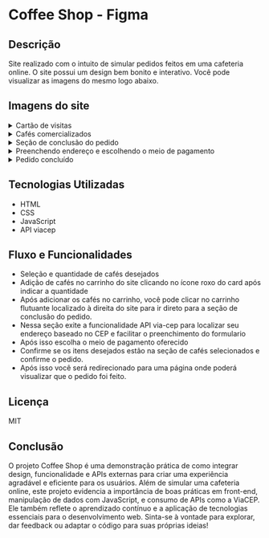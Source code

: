 # Coffee Shop - Figma

## Descrição
Site realizado com o intuito de simular pedidos feitos em uma cafeteria online.
O site possui um design bem bonito e interativo. Você pode visualizar as imagens do mesmo logo abaixo.

## Imagens do site

<details>
  <summary> Cartão de visitas </summary>
  <img src="images/img1.png" alt="cartão de visitas do site" width="640" height="360"/>
</details>

<details>
  <summary> Cafés comercializados </summary>
  <img src="images/img2.png" alt="Cafés Comercializados" width="640" height="360"/>
</details>

<details>
  <summary> Seção de conclusão do pedido </summary>
  <img src="images/img3.png" alt="Seção de conclusão do pedido" width="640" height="360"/>
</details>

<details>
  <summary> Preenchendo endereço e escolhendo o meio de pagamento </summary>
  <img src="images/img5.png" alt="Finalizando o pedido" width="640" height="360"/>
</details>

<details>
  <summary> Pedido concluído </summary>
  <img src="images/img5.png" alt="Pedido concluído" width="640" height="360"/>
</details>

## Tecnologias Utilizadas
- HTML
- CSS
- JavaScript
- API viacep

## Fluxo e Funcionalidades
- Seleção e quantidade de cafés desejados
- Adição de cafés no carrinho do site clicando no ícone roxo do card após indicar a quantidade
- Após adicionar os cafés no carrinho, você pode clicar no carrinho flutuante localizado à direita do site para ir direto para a seção de conclusão do pedido.
- Nessa seção exite a funcionalidade API via-cep para localizar seu endereço baseado no CEP e facilitar o preenchimento do formulario
- Após isso escolha o meio de pagamento oferecido
- Confirme se os itens desejados estão na seção de cafés selecionados e confirme o pedido.
- Após isso você será redirecionado para uma página onde poderá visualizar que o pedido foi feito.

## Licença
MIT

## Conclusão
O projeto Coffee Shop é uma demonstração prática de como integrar design, funcionalidade e APIs externas para criar uma experiência agradável e eficiente para os usuários. Além de simular uma cafeteria online, este projeto evidencia a importância de boas práticas em front-end, manipulação de dados com JavaScript, e consumo de APIs como a ViaCEP. Ele também reflete o aprendizado contínuo e a aplicação de tecnologias essenciais para o desenvolvimento web. Sinta-se à vontade para explorar, dar feedback ou adaptar o código para suas próprias ideias!
